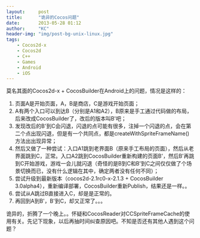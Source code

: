 ```yaml
---
layout:     post
title:      "诡异的Cocos问题"
date:       2013-05-28 01:12
author:     "KC"
header-img: "img/post-bg-unix-linux.jpg"
tags:
    - Cocos2d-x
    - Cocos2d
    - C++
    - Games
    - Android
    - iOS
---
```


莫名其面的Cocos2d-x + CocosBuilder在Android上的问题，情况是这样的：

1. 页面A是开始页面，A，B是商店，C是游戏开始页面；
2. A有两个入口可以到达B（分别是A1和A2），B原来是手工通过代码做的布局，后来改成CocosBuilder了，改后的版本叫B'吧；
3. 发现改后的B'到C会闪退，闪退的点可能有很多，注掉一个闪退的点，会在第二个点出现闪退，但是有一个共同点，都是createWithSpriteFrameName()方法出出现异常；
4. 然后又做了一种尝试：入口A1跳到老界面B（原来手工布局的页面），然后从老界面跳到C，正常。入口A2跳到CocosBuilder重新构建的页面B'，然后B'再跳到C开始游戏，游戏一会儿就闪退（奇怪的是B到C和B'到C之间仅仅做了个场景切换而已，没有什么逻辑在其中，确定两者没有任何不同）；
5. 尝试升级到最新版本（cocos2d-2.1rc0-x-2.1.3 + CocosBuilder 3.0alpha4），重新编译部署，CocosBuilder重新Publish，结果还是一样。。
6. 尝试从A跳过B直接进入C，却是是正常的。
7. 再回到A到B'，B'到C，却又正常了。。。

诡异的，折腾了一个晚上。。怀疑和CocosReader对CCSpriteFrameCache的使用有关。先记下现象，以后再抽时间纠查原因吧。不知是否还有其他人遇到这个问题？